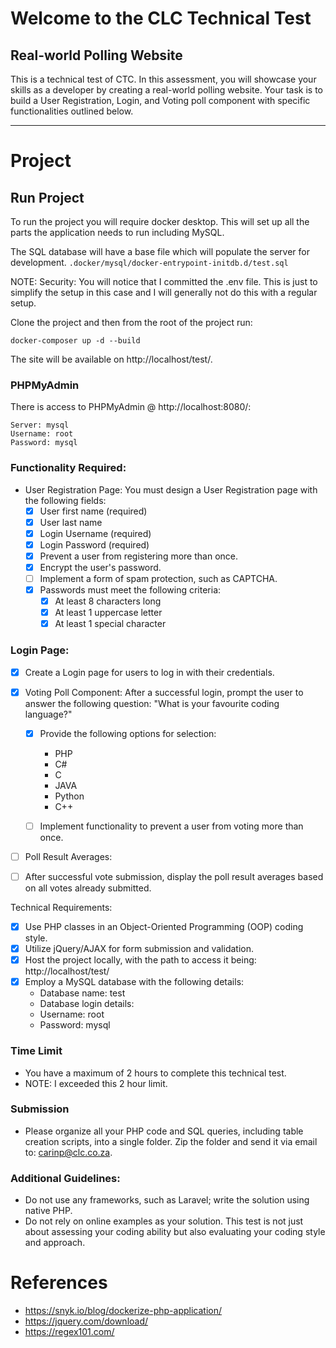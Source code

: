 # Welcome to the CLC Technical Test

## Real-world Polling Website

This is a technical test of CTC. In this assessment, you will showcase your skills as a developer by creating a real-world polling website. Your task is
to build a User Registration, Login, and Voting poll component with specific functionalities outlined below.

---

# Project

## Run Project

To run the project you will require docker desktop. This will set up all
the parts the application needs to run including MySQL.

The SQL database will have a base file which will populate the server for development.
`.docker/mysql/docker-entrypoint-initdb.d/test.sql`

NOTE: Security: You will notice that I committed the .env file. This is just 
to simplify the setup in this case and I will generally not do this with 
a regular setup.

Clone the project and then from the root of the project run:

```shell
docker-composer up -d --build
```

The site will be available on http://localhost/test/.

### PHPMyAdmin

There is access to PHPMyAdmin @ http://localhost:8080/:

```text
Server: mysql
Username: root
Password: mysql
```

### Functionality Required:

- User Registration Page: You must design a User Registration page with the following fields:
    - [X] User first name (required)
    - [X] User last name
    - [X] Login Username (required)
    - [X] Login Password (required)
    - [X] Prevent a user from registering more than once.
    - [X] Encrypt the user's password.
    - [ ] Implement a form of spam protection, such as CAPTCHA.
    - [X] Passwords must meet the following criteria:
        - [x] At least 8 characters long
        - [X] At least 1 uppercase letter
        - [X] At least 1 special character

### Login Page:

- [X] Create a Login page for users to log in with their credentials.

- [X] Voting Poll Component: After a successful login, prompt the user to answer the following question: "What is your
  favourite coding language?"
    - [X] Provide the following options for selection:
        - PHP
        - C#
        - C
        - JAVA
        - Python
        - C++

    - [ ] Implement functionality to prevent a user from voting more than once.

- [ ] Poll Result Averages:

- [ ] After successful vote submission, display the poll result averages based on all votes already submitted.

Technical Requirements:

- [x] Use PHP classes in an Object-Oriented Programming (OOP) coding style.
- [x] Utilize jQuery/AJAX for form submission and validation.
- [x] Host the project locally, with the path to access it being: http://localhost/test/
- [x] Employ a MySQL database with the following details:
    - Database name: test
    - Database login details:
    - Username: root
    - Password: mysql

### Time Limit

- You have a maximum of 2 hours to complete this technical test.
- NOTE: I exceeded this 2 hour limit.

### Submission

- Please organize all your PHP code and SQL queries, including table creation scripts, into a single folder. Zip the
  folder and send it via email to: carinp@clc.co.za.

### Additional Guidelines:

- Do not use any frameworks, such as Laravel; write the solution using native PHP.
- Do not rely on online examples as your solution. This test is not just about assessing your coding ability but also
  evaluating your coding style and approach.

# References

- https://snyk.io/blog/dockerize-php-application/
- https://jquery.com/download/
- https://regex101.com/
